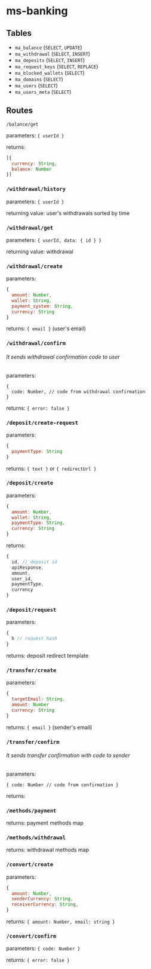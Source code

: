 # ms-banking

## Tables
- `ma_balance` (`SELECT`, `UPDATE`)
- `ma_withdrawal` (`SELECT`, `INSERT`)
- `ma_deposits` (`SELECT`, `INSERT`)
- `ma_request_keys` (`SELECT`, `REPLACE`)
- `ma_blocked_wallets` (`SELECT`)
- `ma_domains` (`SELECT`)
- `ma_users` (`SELECT`)
- `ma_users_meta` (`SELECT`)

## Routes

`/balance/get`

parameters: `{ userId }`

returns: 
```js
[{
  currency: String, 
  balance: Number 
}]
```


### `/withdrawal/history`

parameters: `{ userId }`

returning value: user's withdrawals sorted by time

### `/withdrawal/get`

parameters: `{ userId, data: { id } }`

returning value: withdrawal


### `/withdrawal/create`

parameters:
```js
{
  amount: Number,
  wallet: String,
  payment_system: String,
  currency: String
}
```
returns: `{ email }` (user's email) 


### `/withdrawal/confirm`
###### It sends withdrawal confirmation code to user

parameters:
```
{
  code: Number, // code from withdrawal confirmation
}
```
returns: `{ error: false }`

### `/deposit/create-request`

parameters:
```js
{
  paymentType: String
}
```
returns: `{ text }` or `{ redirectUrl }`

### `/deposit/create`

parameters:
```js
{
  amount: Number,
  wallet: String,
  paymentType: String,
  currency: String
}
```
returns:
```js
{
  id, // deposit id
  apiResponse,
  amount,
  user_id,
  paymentType,
  currency
}
```

### `/deposit/request`

parameters:
```js
{
  h // request hash
}
```
returns: deposit redirect template

### `/transfer/create`

parameters:
```js
{
  targetEmail: String,
  amount: Number
  currency: String
}
```
returns: `{ email }` (sender's email) 

### `/transfer/confirm`
###### It sends transfer confirmation with code to sender

parameters:

`{ code: Number // code from confirmation }`

returns:

### `/methods/payment`

returns: payment methods map

### `/methods/withdrawal`

returns: withdrawal methods map

### `/convert/create`

parameters:
```js
{
  amount: Number,
  senderCurrency: String,
  receiverCurrency: String,
}
```

returns: `{ amount: Number, email: string }`

### `/convert/confirm`

parameters: `{ code: Number }`

returns: `{ error: false }`
